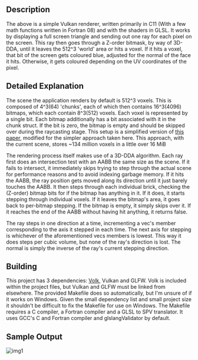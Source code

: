 ## Description

The above is a simple Vulkan renderer, written primarily in C11 (With a few math functions written in Fortran 08) and with the shaders in GLSL. It works by displaying a full screen triangle and sending out one ray for each pixel on the screen. This ray then goes through a Z-order bitmask, by way of 3D-DDA, until it leaves the 512^3 'world' area or hits a voxel. If it hits a voxel, that bit of the screen gets coloured blue, adjusted for the normal of the face it hits. Otherwise, it gets coloured depending on the UV coordinates of the pixel.

## Detailed Explanation

The scene the application renders by default is 512^3 voxels. This is composed of 4^3(64) 'chunks', each of which then contains 16^3(4096) bitmaps, which each contain 8^3(512) voxels. Each voxel is represented by a single bit. Each bitmap additionally has a bit associated with it in the chunk struct. If the bit is zero, the bitmap is empty and should be skipped over during the raycasting stage. This setup is a simplified version of [this paper](https://studenttheses.uu.nl/handle/20.500.12932/20460), modified for the simpler approach taken here. This approach, with the current scene, stores ~134 million voxels in a little over 16 MiB

The rendering process itself makes use of a 3D-DDA algorithm. Each ray first does an intersection test with an AABB the same size as the scene. If it fails to intersect, it immediately skips trying to step through the actual scene for performance reasons and to avoid indexing garbage memory. If it hits the AABB, the ray position gets moved along its direction until it just barely touches the AABB. It then steps through each individual brick, checking the (Z-order) bitmap bits for if the bitmap has anything in it. If it does, it starts stepping through individual voxels. If it leaves the bitmap's area, it goes back to per-bitmap stepping. If the bitmap is empty, it simply skips over it. If it reaches the end of the AABB without having hit anything, it returns false.

The ray steps in one direction at a time, incrementing a vec's member corresponding to the axis it stepped in each time. The next axis for stepping is whichever of the aforementioned vecs members is lowest. This way it does steps per cubic volume, but none of the ray's direction is lost. The normal is simply the inverse of the ray's current stepping direction.

## Building

This project has 3 dependencies: [Volk](https://github.com/zeux/volk/), Vulkan and GLFW. Volk is included within the project files, but Vulkan and GLFW must be linked from elsewhere. The provided Makefile does so automatically, but I'm unsure of if it works on Windows. Given the small dependency list and small project size it shouldn't be difficult to fix the Makefile for use on Windows. The Makefile requires a C compiler, a Fortran compiler and a GLSL to SPV translator. It uses GCC's C and Fortran compiler and glslangValidator by default.

## Sample Output
![img1](https://repository-images.githubusercontent.com/492968298/8f751224-acad-4251-9aef-a51238368e51)
